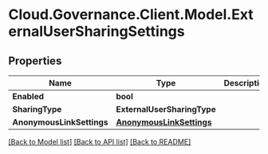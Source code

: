# Cloud.Governance.Client.Model.ExternalUserSharingSettings
## Properties

Name | Type | Description | Notes
------------ | ------------- | ------------- | -------------
**Enabled** | **bool** |  | [optional] 
**SharingType** | **ExternalUserSharingType** |  | [optional] 
**AnonymousLinkSettings** | [**AnonymousLinkSettings**](AnonymousLinkSettings.md) |  | [optional] 

[[Back to Model list]](../README.md#documentation-for-models) [[Back to API list]](../README.md#documentation-for-api-endpoints) [[Back to README]](../README.md)

